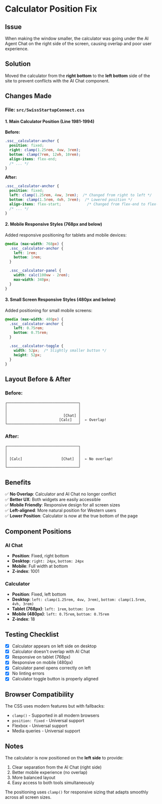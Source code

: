 # Calculator Position Fix

## Issue
When making the window smaller, the calculator was going under the AI Agent Chat on the right side of the screen, causing overlap and poor user experience.

## Solution
Moved the calculator from the **right bottom** to the **left bottom** side of the site to prevent conflicts with the AI Chat component.

## Changes Made

### File: `src/SwissStartupConnect.css`

#### 1. Main Calculator Position (Line 1981-1994)
**Before:**
```css
.ssc__calculator-anchor {
  position: fixed;
  right: clamp(1.25rem, 4vw, 3rem);
  bottom: clamp(7rem, 12vh, 10rem);
  align-items: flex-end;
  /* ... */
}
```

**After:**
```css
.ssc__calculator-anchor {
  position: fixed;
  left: clamp(1.25rem, 4vw, 3rem);  /* Changed from right to left */
  bottom: clamp(1.5rem, 4vh, 3rem);  /* Lowered position */
  align-items: flex-start;            /* Changed from flex-end to flex-start */
  /* ... */
}
```

#### 2. Mobile Responsive Styles (768px and below)
Added responsive positioning for tablets and mobile devices:
```css
@media (max-width: 768px) {
  .ssc__calculator-anchor {
    left: 1rem;
    bottom: 1rem;
  }

  .ssc__calculator-panel {
    width: calc(100vw - 2rem);
    max-width: 340px;
  }
}
```

#### 3. Small Screen Responsive Styles (480px and below)
Added positioning for small mobile screens:
```css
@media (max-width: 480px) {
  .ssc__calculator-anchor {
    left: 0.75rem;
    bottom: 0.75rem;
  }

  .ssc__calculator-toggle {
    width: 52px;  /* Slightly smaller button */
    height: 52px;
  }
}
```

## Layout Before & After

### Before:
```
┌─────────────────────────────────┐
│                                 │
│                                 │
│                          [Chat] │
│                        [Calc]   │  ← Overlap!
└─────────────────────────────────┘
```

### After:
```
┌─────────────────────────────────┐
│                                 │
│                                 │
│ [Calc]                  [Chat]  │  ← No overlap!
│                                 │
└─────────────────────────────────┘
```

## Benefits

✅ **No Overlap**: Calculator and AI Chat no longer conflict  
✅ **Better UX**: Both widgets are easily accessible  
✅ **Mobile Friendly**: Responsive design for all screen sizes  
✅ **Left-aligned**: More natural position for Western users  
✅ **Lower Position**: Calculator is now at the true bottom of the page

## Component Positions

### AI Chat
- **Position**: Fixed, right bottom
- **Desktop**: `right: 24px`, `bottom: 24px`
- **Mobile**: Full width at bottom
- **Z-index**: 1001

### Calculator
- **Position**: Fixed, left bottom
- **Desktop**: `left: clamp(1.25rem, 4vw, 3rem)`, `bottom: clamp(1.5rem, 4vh, 3rem)`
- **Tablet (768px)**: `left: 1rem`, `bottom: 1rem`
- **Mobile (480px)**: `left: 0.75rem`, `bottom: 0.75rem`
- **Z-index**: 18

## Testing Checklist

- [x] Calculator appears on left side on desktop
- [x] Calculator doesn't overlap with AI Chat
- [x] Responsive on tablet (768px)
- [x] Responsive on mobile (480px)
- [x] Calculator panel opens correctly on left
- [x] No linting errors
- [x] Calculator toggle button is properly aligned

## Browser Compatibility

The CSS uses modern features but with fallbacks:
- `clamp()` - Supported in all modern browsers
- `position: fixed` - Universal support
- Flexbox - Universal support
- Media queries - Universal support

## Notes

The calculator is now positioned on the **left side** to provide:
1. Clear separation from the AI Chat (right side)
2. Better mobile experience (no overlap)
3. More balanced layout
4. Easy access to both tools simultaneously

The positioning uses `clamp()` for responsive sizing that adapts smoothly across all screen sizes.

